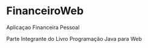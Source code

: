 FinanceiroWeb
=============

Aplicaçao Financeira Pessoal

Parte Integrante do Livro Programação Java para Web
